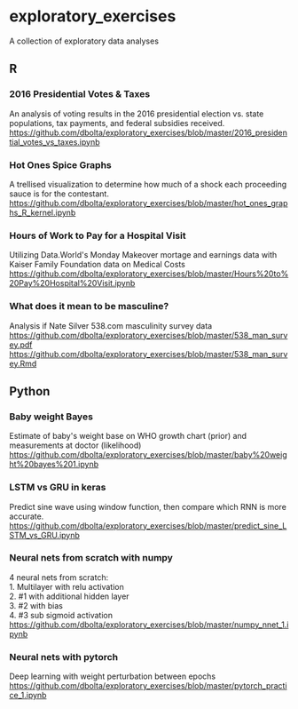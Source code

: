 # exploratory_exercises
A collection of exploratory data analyses

## R
### 2016 Presidential Votes & Taxes
An analysis of voting results in the 2016 presidential election vs. state populations, tax payments, and federal subsidies received.
<br>https://github.com/dbolta/exploratory_exercises/blob/master/2016_presidential_votes_vs_taxes.ipynb

### Hot Ones Spice Graphs
A trellised visualization to determine how much of a shock each proceeding sauce is for the contestant.
<br>https://github.com/dbolta/exploratory_exercises/blob/master/hot_ones_graphs_R_kernel.ipynb

### Hours of Work to Pay for a Hospital Visit
Utilizing Data.World's Monday Makeover mortage and earnings data with Kaiser Family Foundation data on Medical Costs
<br>https://github.com/dbolta/exploratory_exercises/blob/master/Hours%20to%20Pay%20Hospital%20Visit.ipynb

### What does it mean to be masculine?
Analysis if Nate Silver 538.com masculinity survey data
<br>https://github.com/dbolta/exploratory_exercises/blob/master/538_man_survey.pdf
<br>https://github.com/dbolta/exploratory_exercises/blob/master/538_man_survey.Rmd

## Python
### Baby weight Bayes
Estimate of baby's weight base on WHO growth chart (prior) and measurements at doctor (likelihood)
<br>https://github.com/dbolta/exploratory_exercises/blob/master/baby%20weight%20bayes%201.ipynb

### LSTM vs GRU in keras
Predict sine wave using window function, then compare which RNN is more accurate.
<br>https://github.com/dbolta/exploratory_exercises/blob/master/predict_sine_LSTM_vs_GRU.ipynb

### Neural nets from scratch with numpy
4 neural nets from scratch: 
<br>1. Multilayer with relu activation
<br>2. #1 with additional hidden layer
<br>3. #2 with bias
<br>4. #3 sub sigmoid activation 
<br>https://github.com/dbolta/exploratory_exercises/blob/master/numpy_nnet_1.ipynb

### Neural nets with pytorch
Deep learning with weight perturbation between epochs
<br>https://github.com/dbolta/exploratory_exercises/blob/master/pytorch_practice_1.ipynb
